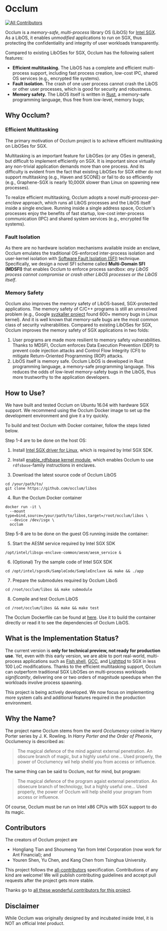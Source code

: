 # Occlum
[![All Contributors](https://img.shields.io/badge/all_contributors-7-orange.svg?style=flat-square)](CONTRIBUTORS.md)

Occlum is a *memory-safe*, *multi-process* library OS (LibOS) for [Intel SGX](https://software.intel.com/en-us/sgx). As a LibOS, it enables *unmodified* applications to run on SGX, thus protecting the confidentiality and integrity of user workloads transparently. 

Compared to existing LibOSes for SGX, Occlum has the following salient features:

  * **Efficient multitasking.** The LibOS has a complete and efficient multi-process support, including fast process creation, low-cost IPC, shared OS services (e.g., encrypted file systems).
  * **Fault isolation.** The crash of one user process cannot crash the LibOS or other user processes, which is good for security and robustness.
  * **Memory safety.** The LibOS itself is written in [Rust](https://www.rust-lang.org/), a memory-safe programming language, thus free from low-level, memory bugs;

## Why Occlum?

### Efficient Multitasking

The primary motivation of Occlum project is to achieve efficient multitasking on LibOSes for SGX.

Multitasking is an important feature for LibOSes (or any OSes in general), but difficult to implement efficiently on SGX. It is important since virtually any non-trivial application demands more than one process. And its difficulty is evident from the fact that existing LibOSes for SGX either do not support multitasking (e.g., Haven and SCONE) or fail to do so efficiently (e.g., Graphene-SGX is nearly 10,000X slower than Linux on spawning new processes).

To realize efficient multitasking, Occlum adopts a novel *multi-process-per-enclave* approach, which runs all LibOS processes and the LibOS itself inside a single enclave. Running inside a single address space, Occlum's processes enjoy the benefits of fast startup, low-cost inter-process communication (IPC) and shared system services (e.g., encrypted file systems).

### Fault Isolation

As there are no hardware isolation mechanisms available inside an enclave, Occlum emulates the traditional OS-enforced inter-process isolation and user-kernel isolation with [Software Fault Isolation (SFI)](http://www.cse.psu.edu/~gxt29/papers/sfi-final.pdf) technique. Specifically, we design a novel SFI scheme called **Multi-Domain SFI (MDSFI)** that enables Occlum to enforce process sandbox: *any LibOS process cannot compromise or crash other LibOS processes or the LibOS itself*.

### Memory Safety

Occlum also improves the memory safety of LibOS-based, SGX-protected applications. The memory safety of C/C++ programs is still an unresolved problem (e.g., Google [syzkaller project](https://github.com/google/syzkaller) found 600+ memory bugs in Linux kernel). And it is well known that memory-safe bugs are the most common class of security vulnerabilities. Compared to existing LibOSes for SGX, Occlum improves the memory safety of SGX applications in two folds:

   1. User programs are made more resilient to memory safety vulnerabilities. Thanks to MDSFI, Occlum enforces Data Execution Prevention (DEP) to prevent code injection attacks and Control Flow Integrity (CFI) to mitigate Return-Oriented Programming (ROP) attacks. 
   1. LibOS itself is memory safe. Occlum LibOS is developed in Rust programming language, a memory-safe programming language. This reduces the odds of low-level memory-safety bugs in the LibOS, thus more trustworthy to the application developers.

## How to Use?

We have built and tested Occlum on Ubuntu 16.04 with hardware SGX support. We recommend using the Occlum Docker image to set up the development environment and give it a try quickly.

To build and test Occlum with Docker container, follow the steps listed below.

Step 1-4 are to be done on the host OS:

1. Install [Intel SGX driver for Linux](https://github.com/intel/linux-sgx), which is required by Intel SGX SDK.

2. Install [enable_rdfsbase kernel module](https://github.com/occlum/enable_rdfsbase), which enables Occlum to use `rdfsbase`-family instructions in enclaves.

3. Download the latest source code of Occlum LibOS
```
cd /your/path/to/
git clone https://github.com/occlum/libos
```
4. Run the Occlum Docker container
```
docker run -it \
  --mount type=bind,source=/your/path/to/libos,target=/root/occlum/libos \
  --device /dev/isgx \
  occlum
```
Step 5-8 are to be done on the guest OS running inside the container:

5. Start the AESM service required by Intel SGX SDK
```
/opt/intel/libsgx-enclave-common/aesm/aesm_service &
```
6. (Optional) Try the sample code of Intel SGX SDK
```
cd /opt/intel/sgxsdk/SampleCode/SampleEnclave && make && ./app
```
7. Prepare the submodules required by Occlum LiboS
```
cd /root/occlum/libos && make submodule
```
8. Compile and test Occlum LibOS
```
cd /root/occlum/libos && make && make test
```
The Occlum Dockerfile can be found at [here](tools/docker/Dockerfile). Use it to build the container directly or read it to see the dependencies of Occlum LibOS.

## What is the Implementation Status?

The current version is **only for technical preview, not ready for production use**. Yet, even with this early version, we are able to port real-world, multi-process applications such as [Fish shell](https://fishshell.com/), [GCC](https://gcc.gnu.org/), and [Lighttpd](http://www.lighttpd.net/) to SGX in less 100 LoC modifications. Thanks to the efficient multitasking support, Occlum can outperform traditional SGX LibOSes on multi-process workloads *significanlty*, delivering one or two orders of magnitude speedups when the workloads involve process spawning.

This project is being actively developed. We now focus on implementing more system calls and additional features required in the production environment.

## Why the Name?

The project name Occlum stems from the word *Occlumency* coined in Harry Porter series by J. K. Rowling. In *Harry Porter and the Order of Pheonix*, Occlumency is described as:

> The magical defence of the mind against external penetration. An obscure branch of magic, but a highly useful one... Used properly, the power of Occlumency wil help sheild you from access or influence.

The same thing can be said to Occlum, not for mind, but program:

> The magical defence of the program agaist external penetration. An obsecure branch of technology, but a highly useful one... Used properly, the power of Occlum will help sheild your program from access or influence.

Of course, Occlum must be run on Intel x86 CPUs with SGX support to do its magic.

## Contributors

The creators of Occlum project are
  * Hongliang Tian and Shoumeng Yan from Intel Corporation (now work for Ant Financial); and
  * Youren Shen, Yu Chen, and Kang Chen from Tsinghua University.

This project follows the [all-contributors](https://allcontributors.org) specification. Contributions of any kind are welcome! We will publish contributing guidelines and accept pull requests after the project gets more stable.

Thanks go to [all these wonderful contributors for this project](CONTRIBUTORS.md).

## Disclaimer

While Occlum was originally designed by and incubated inside Intel, it is NOT an official Intel product.
